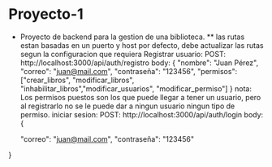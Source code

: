 # Proyecto-1
* Proyecto de backend para la gestion de una biblioteca.
** las rutas estan basadas en un puerto y host por defecto, debe actualizar las rutas segun la configuracion que requiera
Registrar usuario:
POST: http://localhost:3000/api/auth/registro
body: {
  "nombre": "Juan Pérez",
  "correo": "juan@mail.com",
  "contraseña": "123456",
  "permisos": ["crear_libros", "modificar_libros", "inhabilitar_libros","modificar_usuarios", "modificar_permiso"]
}
nota: Los permisos puestos son los que puede llegar a tener un usuario, pero al registrarlo no se le puede dar a ningun usuario ningun tipo de permiso.
iniciar sesion:
POST: http://localhost:3000/api/auth/login
body: {
  
  "correo": "juan@mail.com",
  "contraseña": "123456"
  
}